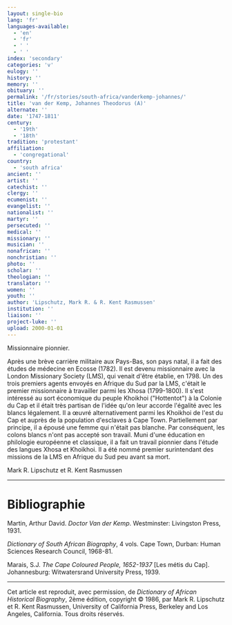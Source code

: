 ```yaml
---
layout: single-bio
lang: 'fr'
languages-available:
  - 'en'
  - 'fr'
  - ' '
  - ' '
index: 'secondary'
categories: 'v'
eulogy: ''
history: ''
memory: ''
obituary: ''
permalink: '/fr/stories/south-africa/vanderkemp-johannes/'
title: 'van der Kemp, Johannes Theodorus (A)'
alternate: ''
date: '1747-1811'
century:
  - '19th'
  - '18th'
tradition: 'protestant'
affiliation:
  - 'congregational'
country:
  - 'south africa'
ancient: ''
artist: ''
catechist: ''
clergy: ''
ecumenist: ''
evangelist: ''
nationalist: ''
martyr: ''
persecuted: ''
medical: ''
missionary: ''
musician: ''
nonafrican: ''
nonchristian: ''
photo: ''
scholar: ''
theologian: ''
translator: ''
women: ''
youth: ''
author: 'Lipschutz, Mark R. & R. Kent Rasmussen'
institution: ''
liaison: ''
project-luke: ''
upload: 2000-01-01
---
```



Missionnaire pionnier.

Après une brève carrière militaire aux Pays-Bas, son pays natal, il a fait des études de médecine en Ecosse (1782). Il est devenu missionnaire avec la London Missionary Society (LMS), qui venait d'être établie, en 1798. Un des trois premiers agents envoyés en Afrique du Sud par la LMS, c'était le premier missionnaire à travailler parmi les Xhosa (1799-1800). Il s'est intéressé au sort économique du peuple Khoikhoi ("Hottentot") à la Colonie du Cap et il était très partisan de l'idée qu'on leur accorde l'égalité avec les blancs légalement. Il a œuvré alternativement parmi les Khoikhoi de l'est du Cap et auprès de la population d'esclaves à Cape Town. Partiellement par principe, il a épousé une femme qui n'était pas blanche. Par conséquent, les colons blancs n'ont pas accepté son travail. Muni d'une éducation en philologie européenne et classique, il a fait un travail pionnier dans l'étude des langues Xhosa et Khoikhoi. Il a été nommé premier surintendant des missions de la LMS en Afrique du Sud peu avant sa mort.

Mark R. Lipschutz et R. Kent Rasmussen

---

# Bibliographie

Martin, Arthur David. *Doctor Van der Kemp*. Westminster: Livingston Press, 1931.

*Dictionary of South African Biography*, 4 vols. Cape Town, Durban: Human Sciences Research Council, 1968-81.

Marais, S.J. *The Cape Coloured People, 1652-1937* [Les métis du Cap]. Johannesburg: Witwatersrand University Press, 1939.

---

Cet article est reproduit, avec permission, de *Dictionary of African Historical Biography*, 2ème édition, copyright © 1986, par Mark R. Lipschutz et R. Kent Rasmussen, University of California Press, Berkeley and Los Angeles, California. Tous droits réservés.